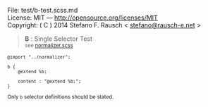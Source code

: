 File:      test/b-test.scss.md  
License:   MIT — http://opensource.org/licenses/MIT  
Copyright: ( C ) 2014 Stefano F. Rausch < stefano@rausch-e.net >

> **B** : Single Selector Test  
> <small> see [normalizer.scss](../_normalizer.scss.md) </smalll>

    @import "../normalizer";

    b {
        @extend %b;

        content : "@extend %b;";
    }

Only `b` selector definitions should be stated.

